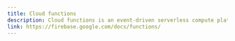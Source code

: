```yaml
---
title: Cloud functions
description: Cloud functions is an event-driven serverless compute platform that helps you run code on triggers like database write, auth events, storage uploads, and more.
link: https://firebase.google.com/docs/functions/
---
```

